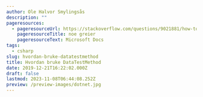 ```yaml
---
author: Ole Halvor Smylingsås
description: ""
pageresources:
  - pageresourceUrl: https://stackoverflow.com/questions/9021881/how-to-run-a-test-method-with-multiple-parameters-in-mstest/13710788#13710788s
    pageresourceTitle: noe greier
    pageresourceText: Microsoft Docs
tags:
  - csharp
slug: hvordan-bruke-datatestmethod
title: Hvordan bruke DataTestMethod
date: 2019-12-21T16:22:02.000Z
draft: false
lastmod: 2023-11-08T06:44:08.252Z
preview: /preview-images/dotnet.jpg
---
```


<!--more-->
